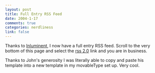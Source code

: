 ```yaml
--- 
layout: post
title: Full Entry RSS Feed
date: 2004-1-17
comments: true
categories: nerdliness
link: false
---
```

Thanks to <a href="http://www.inluminent.com/weblog/" title="inluminent">Inluminent</a>, I now have a full entry RSS feed. Scroll to the very bottom of this page and select the <a href="http://zanshin.net/feed.xml" title="full entry feed xml">rss 2.0</a> link and you are in business.

Thanks to John's generosity I was literally able to copy and paste his template into a new template in my movableType set up. Very cool.
